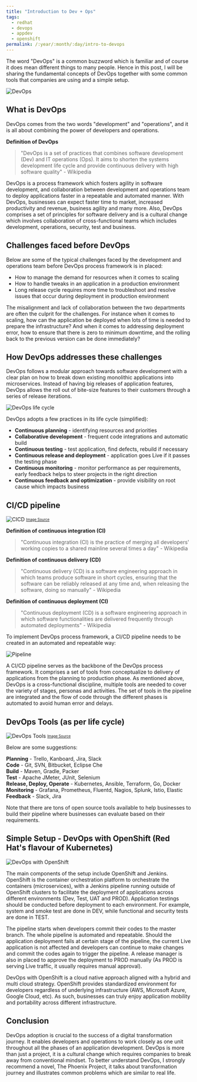 ```yaml
---
title: "Introduction to Dev + Ops"
tags:
  - redhat
  - devops
  - appdev
  - openshift
permalink: /:year/:month/:day/intro-to-devops
---
```

The word "DevOps" is a common buzzword which is familiar and of course it does mean different things to many people. Hence in this post, I will be sharing 
the fundamental concepts of DevOps together with some common tools that companies are using and a simple setup.

![DevOps](https://user-images.githubusercontent.com/25560159/95935658-54c94000-0e06-11eb-8774-03e10cea6aa2.png)

## What is DevOps
DevOps comes from the two words "development" and "operations", and it is all about combining the power of 
developers and operations. 

**Definition of DevOps**
> "DevOps is a set of practices that combines software development (Dev) and IT operations (Ops). It aims to shorten the systems development life cycle and provide continuous delivery with high software quality" - Wikipedia

DevOps is a process framework which fosters agility in software development, and collaboration between development and operations team to deploy applications faster
in a repeatable and automated manner. With DevOps, businesses can expect faster time to market, increased productivity and revenue, business agility and many more.
Also, DevOps comprises a set of principles for software delivery and is a cultural change which involves collaboration of cross-functional teams which includes 
development, operations, security, test and business.

## Challenges faced before DevOps
Below are some of the typical challenges faced by the development and operations team before DevOps process framework is in placed:
 * How to manage the demand for resources when it comes to scaling
 * How to handle tweaks in an application in a production environment
 * Long release cycle requires more time to troubleshoot and resolve issues that occur during deployment in production environment
 
The misalignment and lack of collaboration between the two departments are often the culprit for the challenges. For instance when it comes to scaling,
how can the application be deployed when lots of time is needed to prepare the infrastructure? And when it comes to addressing deployment error,
how to ensure that there is zero to minimum downtime, and the rolling back to the previous version can be done immediately? 
 
## How DevOps addresses these challenges
DevOps follows a modular approach towards software development with a clear plan on how to break down existing monolithic applications into microservices. 
Instead of having big releases of application features, DevOps allows the roll out of bite-size features to their customers through a series of release iterations. 

![DevOps life cycle](https://user-images.githubusercontent.com/25560159/95830684-a6bc8800-0d6a-11eb-948e-732b5264b674.png)

DevOps adopts a few practices in its life cycle (simplified):
* **Continuous planning** - identifying resources and priorities 
* **Collaborative development** - frequent code integrations and automatic build
* **Continuous testing** - test application, find defects, rebuild if necessary
* **Continuous release and deployment** - application goes Live if it passes the testing phase
* **Continuous monitoring** - monitor performance as per requirements, early feedback helps to steer projects in the right direction
* **Continuous feedback and optimization** - provide visibility on root cause which impacts business

## CI/CD pipeline
![CICD](https://user-images.githubusercontent.com/25560159/95941255-e9399f80-0e12-11eb-8b5b-6e95e6686b72.png)
<sub><sup>[Image Source](https://www.redhat.com/cms/managed-files/ci-cd-flow-desktop_1.png)</sup></sub>  

**Definition of continuous integration (CI)**
> "Continuous integration (CI) is the practice of merging all developers' working copies to a shared mainline several times a day" - Wikipedia

**Definition of continuous delivery (CD)**
> "Continuous delivery (CD) is a software engineering approach in which teams produce software in short cycles, ensuring that the software can be reliably released at any time and, when releasing the software, doing so manually" - Wikipedia

**Definition of continuous deployment (CI)**
> "Continuous deployment (CD) is a software engineering approach in which software functionalities are delivered frequently through automated deployments" - Wikipedia

To implement DevOps process framework, a CI/CD pipeline needs to be created in an automated and repeatable way:

![Pipeline](https://user-images.githubusercontent.com/25560159/95937080-88599980-0e09-11eb-98b9-896599d31577.png)

A CI/CD pipeline serves as the backbone of the DevOps process framework. It comprises a set of tools from conceptualize to delivery of applications from the planning to production phase.
As mentioned above, DevOps is a cross-functional discipline, multiple tools are needed to cover the variety of stages, personas and activities. The set of tools in the pipeline are integrated
and the flow of code through the different phases is automated to avoid human error and delays.

## DevOps Tools (as per life cycle)
![DevOps Tools](https://user-images.githubusercontent.com/25560159/95940452-f48bcb80-0e10-11eb-88cc-4fc404a8e3db.png)
<sub><sup>[Image Source](https://ncplinc.com/includes/images/blog/ncpl-open-source-devops-tools.png)</sup></sub>  

Below are some suggestions:

**Planning** - Trello, Kanboard, Jira, Slack  
**Code** - Git, SVN, Bitbucket, Eclipse Che  
**Build** - Maven, Gradle, Packer  
**Test** - Apache JMeter, JUnit, Selenium   
**Release, Deploy, Operate** - Kubernetes, Ansible, Terraform, Go, Docker  
**Monitoring** - Grafana, Prometheus, Fluentd, Nagios, Splunk, Istio, Elastic  
**Feedback** - Slack, Jira

Note that there are tons of open source tools available to help businesses to build their pipeline where businesses can evaluate based on their requirements.

## Simple Setup - DevOps with OpenShift (Red Hat's flavour of Kubernetes)
![DevOps with OpenShift](https://user-images.githubusercontent.com/25560159/95900543-a4871780-0dc4-11eb-84a1-a27c93af3421.png)

The main components of the setup include OpenShift and Jenkins.
OpenShift is the container orchestration platform to orchestrate the containers (microservices), with a Jenkins pipeline running outside of OpenShift clusters to
facilitate the deployment of applications across different environments (Dev, Test, UAT and PROD). Application testings should be conducted before deployment to each environment. For example, system and smoke test are done in DEV, 
while functional and security tests are done in TEST. 

The pipeline starts when developers commit their codes to the master branch.
The whole pipeline is automated and repeatable. Should the application deployment fails at certain stage of the pipeline, the current Live
application is not affected and developers can continue to make changes and commit the codes again to trigger the pipeline. A release manager is also in placed
to approve the deployment to PROD manually (As PROD is serving Live traffic, it usually requires manual approval).

DevOps with OpenShift is a cloud native approach aligned with a hybrid and multi cloud strategy. OpenShift provides
standardized environment for developers regardless of underlying infrastructure (AWS, Microsoft Azure, Google Cloud, etc). As such, businesses can truly enjoy application mobility and portability across 
different infrastructure.

## Conclusion
DevOps adoption is crucial to the success of a digital transformation journey. 
It enables developers and operations to work closely as one unit throughout all the phases of an application development.
DevOps is more than just a project, it is a cultural change which requires companies to break away from conventional mindset.
To better understand DevOps, I strongly recommend a novel, The Phoenix Project, it talks about transformation journey and illustrates common problems which are similar to real life.  